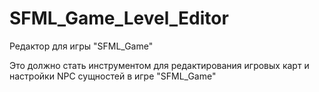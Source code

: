 # SFML_Game_Level_Editor
Редактор для игры "SFML_Game"

Это должно стать инструментом для редактирования игровых карт и настройки NPC сущностей в игре "SFML_Game"

